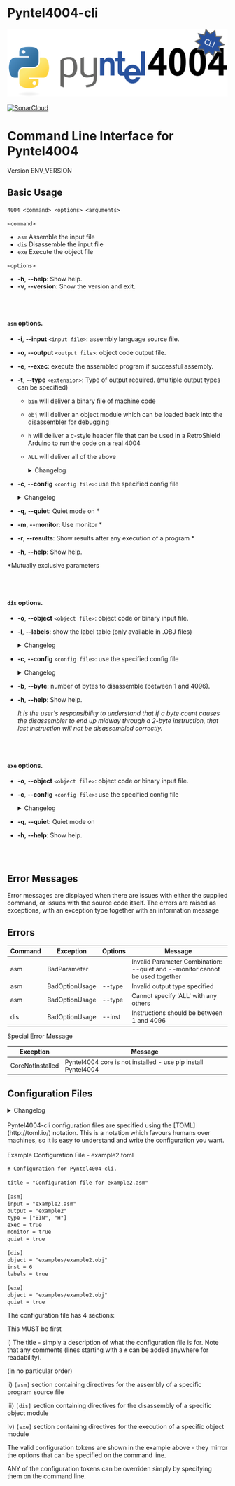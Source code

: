 # Pyntel4004-cli

![Pyntel4004-cli Logo](https://raw.githubusercontent.com/alshapton/Pyntel4004-cli/main/images/pyntel4004-cli.png)

[![SonarCloud](https://sonarcloud.io/images/project_badges/sonarcloud-white.svg)](https://sonarcloud.io/summary/new_code?id=alshapton_Pyntel4004-cli)

<h1>Command Line Interface for Pyntel4004</h1>

Version ENV_VERSION

Basic Usage
-----------

`4004 <command> <options> <arguments>`

`<command>`
- `asm`  Assemble the input file
- `dis`  Disassemble the input file
- `exe`  Execute the object file

`<options>`
- **-h**, **--help**: Show help.
- **-v**, **--version**:  Show the version and exit.

<br>
<br>

#### `asm` options.

- **-i**, **--input** `<input file>`: assembly language source file.
- **-o**, **--output** `<output file>`: object code output file.
- **-e**, **--exec**: execute the assembled program if successful assembly.
- **-t**, **--type** `<extension>`: Type of output required. (multiple output types can be specified)
    - `bin` will deliver a binary file of machine code
    
    - `obj` will deliver an object module which can be loaded back into the disassembler for debugging

    - `h` will deliver a c-style header file that can be used in a RetroShield Arduino to run the code on a real 4004

    - `ALL` will deliver all of the above<details>New in 0.0.1-alpha.2<summary>Changelog</summary></details>
- **-c**, **--config** `<config file>`: use the specified config file<details>New in 0.0.1-alpha.2<summary>Changelog</summary></details>
- **-q**, **--quiet**: Quiet mode on *
- **-m**, **--monitor**: Use monitor *
- **-r**, **--results**: Show results after any execution of a program *

- **-h**, **--help**: Show help.

*Mutually exclusive parameters

<br>
<br>

#### `dis` options.

- **-o**, **--object** `<object file>`: object code or binary input file.

- **-l**, **--labels**: show the label table (only available in .OBJ files)<details>New in 0.0.1-alpha.2<summary>Changelog</summary></details>
- **-c**, **--config** `<config file>`: use the specified config file<details>New in 0.0.1-alpha.2<summary>Changelog</summary></details>
- **-b**, **--byte**: number of bytes to disassemble (between 1 and 4096).
- **-h**, **--help**: Show help.

    *It is the user's responsibility to understand that if a byte count causes the disassembler to end up midway through a 2-byte instruction, that last instruction will not be disassembled correctly.*

<br>
<br>

#### `exe` options.

- **-o**, **--object** `<object file>`: object code or binary input file.
- **-c**, **--config** `<config file>`: use the specified config file<details>New in 0.0.1-alpha.2<summary>Changelog</summary></details>
- **-q**, **--quiet**: Quiet mode on

- **-h**, **--help**: Show help.

<br>
<br>

Error Messages
--------------

Error messages are displayed when there are issues with either the supplied command, or issues with the source code itself. The errors are raised as exceptions, with an exception type together with an information message

Errors
------

| Command  | Exception  | Options | Message  |
|---|---|----|--|
| asm  | BadParameter   | |Invalid Parameter Combination: --quiet and --monitor cannot be used together  |
| asm  | BadOptionUsage  | --type |Invalid output type specified | 
| asm | BadOptionUsage | --type |Cannot specify 'ALL' with any others|
|dis| BadOptionUsage| --inst | Instructions should be between 1 and 4096 |

Special Error Message

| Exception | Message |
|-----------|---------|
| CoreNotInstalled|  Pyntel4004 core is not installed - use pip install Pyntel4004


Configuration Files
-------------------
<details>New in 0.0.1-alpha.2<summary>Changelog</summary></details><br>
Pyntel4004-cli configuration files are specified using the [TOML](http://toml.io/) notation. This is a notation which favours humans over machines, so it is easy to understand and write the configuration you want.
<br>
<br>
Example Configuration File - example2.toml

```
# Configuration for Pyntel4004-cli.

title = "Configuration file for example2.asm"

[asm]
input = "example2.asm"
output = "example2"
type = ["BIN", "H"]
exec = true
monitor = true
quiet = true

[dis]
object = "examples/example2.obj"
inst = 6
labels = true

[exe]
object = "examples/example2.obj"
quiet = true
```

The configuration file has 4 sections:

This MUST be first

i)    The title - simply a description of what the configuration file is for. Note that any comments (lines starting with a ```#``` can be added anywhere for readability).

(in no particular order)

ii)  ```[asm]``` section containing directives for the assembly of a specific program source file

iii) ```[dis]``` section containing directives for the disassembly of a specific object module

iv)  ```[exe]``` section containing directives for the execution of a specific object module

The valid configuration tokens are shown in the example above - they mirror the options that can be specified on the command line. 

ANY of the configuration tokens can be overriden simply by specifying them on the command line.

